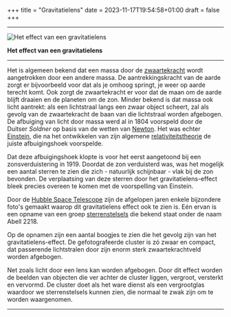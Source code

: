 +++
title = "Gravitatielens"
date = 2023-11-17T19:54:58+01:00
draft = false
+++

  -----------------------------------------------------------------------
  ![Het effect van een gravitatielens](/gravitatielens-modified.png)
  
  **Het effect van een gravitatielens**

  -----------------------------------------------------------------------

Het is algemeen bekend dat een massa door de
[zwaartekracht](/encyclopedie/zwaartekracht) wordt aangetrokken door een
andere massa. De aantrekkingskracht van de aarde zorgt er bijvoorbeeld
voor dat als je omhoog springt, je weer op aarde terecht komt. Ook zorgt
de zwaartekracht er voor dat de maan om de aarde blijft draaien en de
planeten om de zon. Minder bekend is dat massa ook licht aantrekt: als
een lichtstraal langs een zwaar object scheert, zal als gevolg van de
zwaartekracht de baan van die lichtstraal worden afgebogen. De afbuiging
van licht door massa werd al in 1804 voorspeld door de Duitser *Soldner*
op basis van de wetten van [Newton](/encyclopedie/newton). Het was echter
[Einstein](/encyclopedie/einstein), die na het ontwikkelen van zijn
algemene [relativiteitstheorie](/encyclopedie/relativiteit) de juiste
afbuigingshoek voorspelde.

Dat deze afbuigingshoek klopte is voor het eerst aangetoond bij een
zonsverduistering in 1919. Doordat de zon verduisterd was, was het
mogelijk een aantal sterren te zien die zich - natuurlijk schijnbaar -
vlak bij de zon bevonden. De verplaatsing van deze sterren door het
gravitatielens-effect bleek precies overeen te komen met de voorspelling
van Einstein.

Door de [Hubble Space Telescope](/encyclopedie/hst) zijn de afgelopen jaren
enkele bijzondere foto's gemaakt waarop dit gravitatielens effect ook
te zien is. Eén ervan is een opname van een groep
[sterrenstelsels](/encyclopedie/sterrenstelsel) die bekend staat onder de
naam Abell 2218.

Op de opnamen zijn een aantal boogjes te zien die het gevolg zijn van
het gravitatielens-effect. De gefotografeerde cluster is zó zwaar en
compact, dat passerende lichtstralen door zijn enorm sterk
zwaartekrachtveld worden afgebogen.

Net zoals licht door een lens kan worden afgebogen. Door dit effect
worden de beelden van objecten die ver achter de cluster liggen,
vergroot, versterkt en vervormd. De cluster doet als het ware dienst als
een vergrootglas waardoor we sterrenstelsels kunnen zien, die normaal te
zwak zijn om te worden waargenomen.

---
